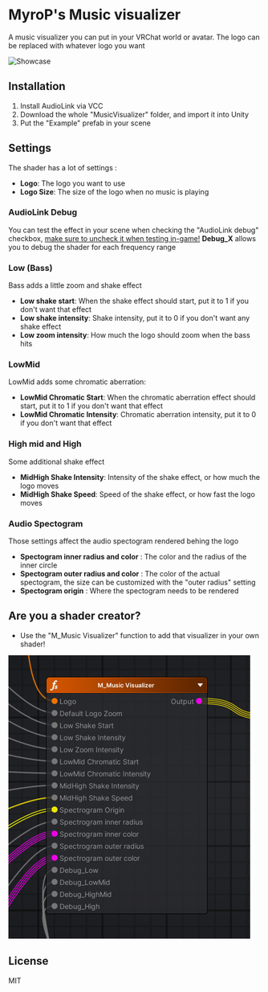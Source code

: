 # MyroP's Music visualizer

A music visualizer you can put in your VRChat world or avatar. The logo can be replaced with whatever logo you want

![Showcase](https://github.com/MyroG/MyroP-shader-dump/blob/master/MusicVisualizer/Doc/visualiser.gif)

## Installation
1) Install AudioLink via VCC
2) Download the whole "MusicVisualizer" folder, and import it into Unity
3) Put the "Example" prefab in your scene

## Settings

The shader has a lot of settings :
- **Logo**: The logo you want to use
- **Logo Size**: The size of the logo when no music is playing

### AudioLink Debug
You can test the effect in your scene when checking the "AudioLink debug" checkbox, <ins>make sure to uncheck it when testing in-game!</ins>
**Debug_X** allows you to debug the shader for each frequency range

### Low (Bass)

Bass adds a little zoom and shake effect
- **Low shake start**: When the shake effect should start, put it to 1 if you don't want that effect
- **Low shake intensity**: Shake intensity, put it to 0 if you don't want any shake effect
- **Low zoom intensity**: How much the logo should zoom when the bass hits

### LowMid

LowMid adds some chromatic aberration:
- **LowMid Chromatic Start**: When the chromatic aberration effect should start, put it to 1 if you don't want that effect
- **LowMid Chromatic Intensity**: Chromatic aberration intensity, put it to 0 if you don't want that effect

### High mid and High

Some additional shake effect
- **MidHigh Shake Intensity**: Intensity of the shake effect, or how much the logo moves
- **MidHigh Shake Speed**: Speed of the shake effect, or how fast the logo moves

### Audio Spectogram

Those settings affect the audio spectogram rendered behing the logo

- **Spectogram inner radius and color** : The color and the radius of the inner circle
- **Spectogram outer radius and color** : The color of the actual spectogram, the size can be customized with the "outer radius" setting
- **Spectogram origin** : Where the spectogram needs to be rendered

## Are you a shader creator?

- Use the "M_Music Visualizer" function to add that visualizer in your own shader!

![Showcase](https://github.com/MyroG/MyroP-shader-dump/blob/master/MusicVisualizer/Doc/funct.png)

## License

MIT